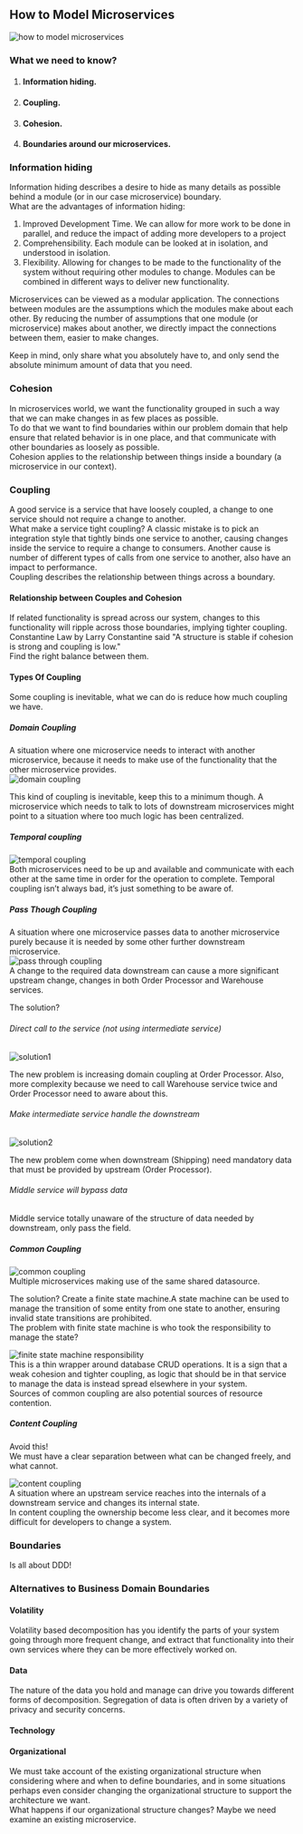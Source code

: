 ## How to Model Microservices

![how to model microservices](https://drive.google.com/uc?export=view&id=1Gnyav8ESMCa4XNzphCgvcqMmCZ6PhaXS)

### What we need to know?

1. #### Information hiding.
2. #### Coupling.
3. #### Cohesion.
4. #### Boundaries around our microservices.

### Information hiding
Information hiding describes a desire to hide as many details as possible behind a module (or in our case microservice) boundary.  
What are the advantages of information hiding:  
1. Improved Development Time. We can allow for more work to be done in parallel, and reduce the impact of adding more developers to a project  
2. Comprehensibility. Each module can be looked at in isolation, and understood in isolation.  
3. Flexibility. Allowing for changes to be made to the functionality of the system without requiring other modules to change. Modules can be combined in different ways to deliver new functionality.

Microservices can be viewed as a modular application. The connections between modules are the assumptions which the modules make about each other. By reducing the number of assumptions that one module (or microservice) makes about another, we directly impact the connections between them, easier to make changes.

Keep in mind, only share what you absolutely have to, and only send the absolute minimum amount of data that you need.

### Cohesion

In microservices world, we want the functionality grouped in such a way that we can make changes in as few places as possible.  
To do that we want to find boundaries within our problem domain that help ensure that related behavior is in one place, and that communicate with other boundaries as loosely as possible.    
Cohesion applies to the relationship between things inside a boundary (a microservice in our context).

### Coupling

A good service is a service that have loosely coupled, a change to one service should not require a change to another.  
What make a service tight coupling? A classic mistake is to pick an integration style that tightly binds one service to another, causing changes inside the service to require a change to consumers. Another cause is number of different types of calls from one service to another, also have an impact to performance.  
Coupling describes the relationship between things across a boundary.

#### Relationship between Couples and Cohesion

If related functionality is spread across our system, changes to this functionality will ripple across those boundaries, implying tighter coupling.  
Constantine Law by Larry Constantine said "A structure is stable if cohesion is strong and coupling is low."  
Find the right balance between them.

#### Types Of Coupling

Some coupling is inevitable, what we can do is reduce how much coupling we have.

##### Domain Coupling

A situation where one microservice needs to interact with another microservice, because it needs to make use of the functionality that the other microservice provides.  
![domain coupling](https://drive.google.com/uc?export=view&id=1Kp0WD3S6BG0Chx8AvgBXF0CdLCyJ2NN3)

This kind of coupling is inevitable, keep this to a minimum though.  A microservice which needs to talk to lots of downstream microservices might point to a situation where too much logic has been centralized.

##### Temporal coupling

![temporal coupling](https://drive.google.com/uc?export=view&id=14MOZuk1CHzyr7qPFZRq8fToF35SxkuZ-)  
Both microservices need to be up and available and communicate with each other at the same time in order for the operation to complete. Temporal coupling isn’t always bad, it’s just something to be aware of.

##### Pass Though Coupling

A situation where one microservice passes data to another microservice purely because it is needed by some other further downstream microservice.  
![pass through coupling](https://drive.google.com/uc?export=view&id=1jHZQa-mZgbiXnvhdqUsskqjEs8WZYMby)  
A change to the required data downstream can cause a more significant upstream change, changes in both Order Processor and Warehouse services.

The solution?

###### Direct call to the service (not using intermediate service)

![solution1](https://drive.google.com/uc?export=view&id=1Iql3t8u-lwW9ieqANeQgweyAF-robLa5)

The new problem is increasing domain coupling at Order Processor. Also, more complexity because we need to call Warehouse service twice and Order Processor need to aware about this.

###### Make intermediate service handle the downstream

![solution2](https://drive.google.com/uc?export=view&id=13iqrh73yVUSFs3k9iH6jgRagulSPzRRM)

The new problem come when downstream (Shipping) need mandatory data that must be provided by upstream (Order Processor).

###### Middle service will bypass data

Middle service totally unaware of the structure of data needed by downstream, only pass the field.

##### Common Coupling

![common coupling](https://drive.google.com/uc?export=view&id=1-2EKHDSIwg3j1-Dn4TpTwnKLgAhtuBqR)  
Multiple microservices making use of the same shared datasource.

The solution? Create a finite state machine.A state machine can be used to manage the transition of some entity from one state to another, ensuring invalid state transitions are prohibited.  
The problem with finite state machine is who took the responsibility to manage the state?

![finite state machine responsibility](https://drive.google.com/uc?export=view&id=1MVTRbWUF349aliDu6_e5BwCtVCb7d6Zz)  
This is a thin wrapper around database CRUD operations. It is a sign that a weak cohesion and tighter coupling, as logic that should be in that service to manage the data is instead spread elsewhere in your system.  
Sources of common coupling are also potential sources of resource contention.

##### Content Coupling

Avoid this!  
We must have a clear separation between what can be changed freely, and what cannot.

![content coupling](https://drive.google.com/uc?export=view&id=1jq4QI2R0CSoCzKQRJW7cwjNaeaiZV0tw)  
A situation where an upstream service reaches into the internals of a downstream service and changes its internal state.  
In content coupling the ownership become less clear, and it becomes more difficult for developers to change a system.

### Boundaries

Is all about DDD!

### Alternatives to Business Domain Boundaries

#### Volatility

Volatility based decomposition has you identify the parts of your system going through more frequent change, and extract that functionality into their own services where they can be more effectively worked on.

#### Data

The nature of the data you hold and manage can drive you towards different forms of decomposition. Segregation of data is often driven by a variety of privacy and security concerns.

#### Technology

#### Organizational

We must take account of the existing organizational structure when considering where and when to define boundaries, and in some situations perhaps even consider changing the organizational structure to support the architecture we want.  
What happens if our organizational structure changes? Maybe we need examine an existing microservice.
